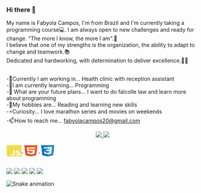 ### Hi there 👋

My name is Fabyola Campos, I'm from Brazil and I'm currently taking a programming course💻. I am always open to new challenges and ready for change. "The more I know, the more I am".🥰
<br>
I believe that one of my strengths is the organization, the ability to adapt to change and teamwork.📚
<br>
Dedicated and hardworking, with determination to deliver excellence.👩‍💼
<br><br>

-🔭Currently I am working in... Health clinic with reception assistant
<br>
-🌱I am currently learning... Programming
<br>
-🤔 What are your future plans... I want to do falcolle law and learn more about programming
<br>
-👯My hobbies are... Reading and learning new skills
<br>
-⚡Curiosity... I love marathon series and movies on weekends
<br>
-📫How to reach me... fabyolacampos20@gmail.com
<br>

<div align="center">
  <a href="https://github.com/fabyolafc">
  <img height="180em" src="https://github-readme-stats.vercel.app/api?username=fabyolafc&show_icons=true&theme=dracula&include_all_commits=true&count_private=true"/>
  <img height="180em" src="https://github-readme-stats.vercel.app/api/top-langs/?username=fabyolafc&layout=compact&langs_count=7&theme=dracula"/>
</div>
  
<div style="display: inline_block"><br>
  <img align="center" alt="fabyola-Js" height="30" width="40" src="https://raw.githubusercontent.com/devicons/devicon/master/icons/javascript/javascript-plain.svg">
  <img align="center" alt="fabyola-HTML" height="30" width="40" src="https://raw.githubusercontent.com/devicons/devicon/master/icons/html5/html5-original.svg">
  <img align="center" alt="fabyola-CSS" height="30" width="40" src="https://raw.githubusercontent.com/devicons/devicon/master/icons/css3/css3-original.svg">
</div>

  ##
  
 <div>
  <a href="https://www.linkedin.com/in/fabyola-campos" target="_blank"><img src="https://img.shields.io/badge/-LinkedIn-%230077B5?style=for-the-badge&logo=linkedin&logoColor=white" target="_blank"></a>  
  <a href="https://www.instagram.com/fabyolacampos/?hl=pt-br" target="_blank"><img src="https://img.shields.io/badge/-Instagram-%23E4405F?style=for-the-badge&logo=instagram&logoColor=white" target="_blank"></a>
   <a href="https://m.facebook.com/fabyola.campos.54" target="_blank"><img src="https://img.shields.io/badge/Facebook-1877F2?style=for-the-badge&logo=facebook&logoColor=white" target="_blank"></a>
 	<a href="https://twitter.com/Fabyola__?t=VT1gN4-HdWgyV9NGVZRD0w&s=08" target="_blank"><img src="https://img.shields.io/badge/Twitter-1DA1F2?style=for-the-badge&logo=twitter&logoColor=white" target="_blank"></a>
  <a href="https://vm.tiktok.com/ZM8Q5h7Lh/" target="_blank"><img src="https://img.shields.io/badge/TikTok-000000?style=for-the-badge&logo=tiktok&logoColor=white" target="_blank"></a>  
 </div>
  
   ![Snake animation](https://github.com/fabyolafc/fabyolafc/blob/output/github-contribution-grid-snake.svg)
  
  
<!--
#Hey
- 🔭 I’m currently working on ...
- 🌱 I’m currently learning ...
- 👯 I’m looking to collaborate on ...
- 🤔 I’m looking for help with ...
- 💬 Ask me about ...
- 📫 How to reach me: ...
- 😄 Pronouns: ...
- ⚡ Fun fact: ...
-->
